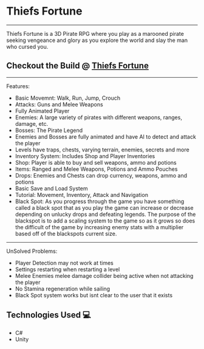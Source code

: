 # Thiefs Fortune
---

Thiefs Fortune is a 3D Pirate RPG where you play as a marooned pirate seeking vengeance and glory as you explore the world and slay the man who cursed you.

## Checkout the Build @ [Thiefs Fortune](https://drive.google.com/file/d/1aXzYAdrhg2Sw5C9eOmhBybasnVYn_OMK/view?usp=sharing) 

---

Features:
- Basic Movemnt: Walk, Run, Jump, Crouch
- Attacks: Guns and Melee Weapons
- Fully Animated Player
- Enemies: A large variety of pirates with different weapons, ranges, damage, etc.
- Bosses: The Pirate Legend
- Enemies and Bosses are fully animated and have AI to detect and attack the player
- Levels have traps, chests, varying terrain, enemies, secrets and more
- Inventory System: Includes Shop and Player Inventories
- Shop: Player is able to buy and sell weapons, ammo and potions
- Items: Ranged and Melee Weapons, Potions and Ammo Pouches
- Drops: Enemies and Chests can drop currency, weapons, ammo and potions
- Basic Save and Load System
- Tutorial: Movement, Inventory, Attack and Navigation
- Black Spot: As you progress through the game you have something called a black spot that as you play the game can increase or decrease depending on unlucky drops and defeating legends. The purpose of the blackspot is to add a scaling system to the game so as it grows so does the difficult of the game by increasing enemy stats with a multiplier based off of the blackspots current size.
---

UnSolved Problems:
- Player Detection may not work at times
- Settings restarting when restarting a level
- Melee Enemies melee damage collider being active when not attacking the player
- No Stamina regeneration while sailing
- Black Spot system works but isnt clear to the user that it exists

## Technologies Used 💻
- C#
- Unity




